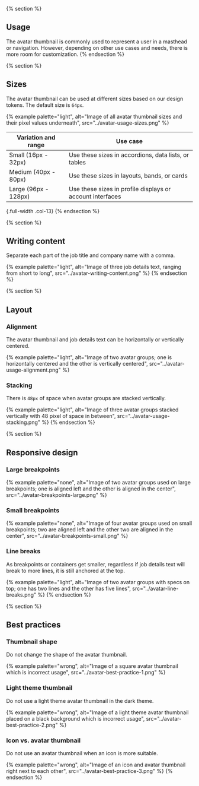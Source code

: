 <style>
.col-13 th { width: 25%; }
.col-13 th:last-of-type { width: 75%; }
.col-211 th:first-of-type { width: 50%; }
.col-111 th { width: 33%; }
.col-11 th { width: 50%; }
</style>

{% section %}
  ## Usage

  The avatar thumbnail is commonly used to represent a user in a masthead or 
  navigation. However, depending on other use cases and needs, there is more 
  room for customization.
{% endsection %}

{% section %}
  ## Sizes
  The avatar thumbnail can be used at different sizes based on our design tokens. The default size is <code>64px</code>.

  {% example palette="light",
              alt="Image of all avatar thumbnail sizes and their pixel values underneath",
              src="../avatar-usage-sizes.png" %}

  | Variation and range  | Use case                                                  |
  | -------------------- | --------------------------------------------------------- |
  | Small (16px - 32px)  | Use these sizes in accordions, data lists, or tables      |
  | Medium (40px - 80px) | Use these sizes in layouts, bands, or cards               |
  | Large (96px - 128px) | Use these sizes in profile displays or account interfaces |

  {.full-width .col-13}
{% endsection %}

{% section %}
  ## Writing content
  Separate each part of the job title and company name with a comma.

  {% example palette="light",
              alt="Image of three job details text, ranging from short to long",
              src="../avatar-writing-content.png" %}
{% endsection %}

{% section %}
  ## Layout

  ### Alignment

  The avatar thumbnail and job details text can be horizontally or vertically 
  centered.

  {% example palette="light",
              alt="Image of two avatar groups; one is horizontally centered and the other is vertically centered",
              src="../avatar-usage-alignment.png" %}

  ### Stacking
  There is `48px` of space when avatar groups are stacked vertically.

  {% example palette="light",
              alt="Image of three avatar groups stacked vertically with 48 pixel of space in between",
              src="../avatar-usage-stacking.png" %}
{% endsection %}

{% section %}
  ## Responsive design

  ### Large breakpoints

  {% example palette="none",
              alt="Image of two avatar groups used on large breakpoints; one is aligned left and the other is aligned in the center",
              src="../avatar-breakpoints-large.png" %}

  ### Small breakpoints

  {% example palette="none",
              alt="Image of four avatar groups used on small breakpoints; two are aligned left and the other two are aligned in the center",
              src="../avatar-breakpoints-small.png" %}

  ### Line breaks

  As breakpoints or containers get smaller, regardless if job details text will 
  break to more lines, it is still anchored at the top.

  {% example palette="light",
              alt="Image of two avatar groups with specs on top; one has two lines and the other has five lines",
              src="../avatar-line-breaks.png" %}
{% endsection %}

{% section %}
  ## Best practices

  ### Thumbnail shape

  Do not change the shape of the avatar thumbnail.

  {% example palette="wrong",
              alt="Image of a square avatar thumbnail which is incorrect usage",
              src="../avatar-best-practice-1.png" %}

  ### Light theme thumbnail

  Do not use a light theme avatar thumbnail in the dark theme.

  {% example palette="wrong",
              alt="Image of a light theme avatar thumbnail placed on a black background which is incorrect usage",
              src="../avatar-best-practice-2.png" %}

  ### Icon vs. avatar thumbnail

  Do not use an avatar thumbnail when an icon is more suitable.

  {% example palette="wrong",
              alt="Image of an icon and avatar thumbnail right next to each other",
              src="../avatar-best-practice-3.png" %}
{% endsection %}
